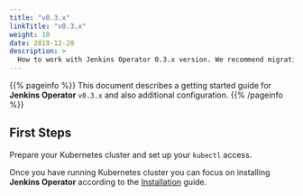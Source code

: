 ```yaml
---
title: "v0.3.x"
linkTitle: "v0.3.x"
weight: 10
date: 2019-12-20
description: >
  How to work with Jenkins Operator 0.3.x version. We recommend migrating to a newer version.
---
```


{{% pageinfo %}}
This document describes a getting started guide for **Jenkins Operator** `v0.3.x` and also additional configuration.
{{% /pageinfo %}}

## First Steps

Prepare your Kubernetes cluster and set up your `kubectl` access.

Once you have running Kubernetes cluster you can focus on installing **Jenkins Operator** according to the [Installation](/kubernetes-operator/docs/installation/) guide.
